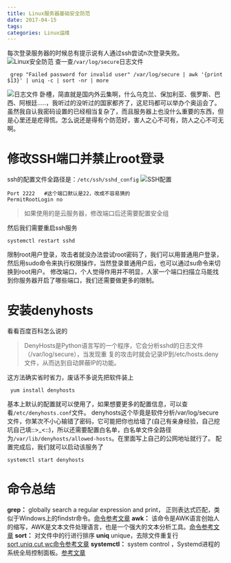 ```yaml
---
title: Linux服务器基础安全防范
date: 2017-04-15
tags:
categories: Linux运维
---
```


每次登录服务器的时候总有提示说有人通过ssh尝试n次登录失败。
![Linux安全防范](http://img-blog.csdn.net/20170415164214748?watermark/2/text/aHR0cDovL2Jsb2cuY3Nkbi5uZXQvSG9sbW9meQ==/font/5a6L5L2T/fontsize/400/fill/I0JBQkFCMA==/dissolve/70/gravity/SouthEast)
查一查``/var/log/secure``日志文件

```shell
 grep "Failed password for invalid user" /var/log/secure | awk '{print $13}' | uniq -c | sort -nr | more
```
![日志文件](http://img-blog.csdn.net/20170415164324913?watermark/2/text/aHR0cDovL2Jsb2cuY3Nkbi5uZXQvSG9sbW9meQ==/font/5a6L5L2T/fontsize/400/fill/I0JBQkFCMA==/dissolve/70/gravity/SouthEast)
卧槽，简直就是国内外云集啊，什么乌克兰、保加利亚、俄罗斯、巴西、阿根廷.....，我听过的没听过的国家都齐了，这尼玛都可以举办个奥运会了。
虽然我自认我密码设置的已经相当复杂了，而且服务器上也没什么重要的东西，但是心里还是疙得慌。怎么说还是得有个防范好，害人之心不可有，防人之心不可无啊。

# 修改SSH端口并禁止root登录
ssh的配置文件全路径是：``/etc/ssh/sshd_config``
![SSH配置](http://img-blog.csdn.net/20170415164349764?watermark/2/text/aHR0cDovL2Jsb2cuY3Nkbi5uZXQvSG9sbW9meQ==/font/5a6L5L2T/fontsize/400/fill/I0JBQkFCMA==/dissolve/70/gravity/SouthEast)
```shell
Port 2222	#这个端口默认是22，改成不容易猜的
PermitRootLogin no
```
> 如果使用的是云服务器，修改端口后还需要配置安全组

然后我们需要重启ssh服务
```
systemctl restart sshd
```
限制root用户登录，攻击者就没办法尝试root密码了，我们可以用普通用户登录，然后用sudo命令来执行权限操作，当然登录普通用户后，也可以通过su命令来切换到root用户。
修改端口，个人觉得作用并不明显，人家一个端口扫描立马能找到你服务器开启了哪些端口，我们还需要做更多的限制。

# 安装denyhosts
看看百度百科怎么说的
> DenyHosts是Python语言写的一个程序，它会分析sshd的日志文件（/var/log/secure），当发现重 复的攻击时就会记录IP到/etc/hosts.deny文件，从而达到自动屏蔽IP的功能。

这方法确实省时省力，废话不多说先把软件装上
```shell
 yum install denyhosts
```
基本上默认的配置就可以使用了，如果想要更多的配置信息，可以查看``/etc/denyhosts.conf``文件。
denyhosts这个毕竟是软件分析/var/log/secure文件，你某次不小心输错了密码，它可能把你也给墙了(自己有亲身经验，自己挖坑自己填::>_<::)，所以还需要配置白名单，白名单文件全路径为``/var/lib/denyhosts/allowed-hosts``。在里面写上自己的公网地址就行了。
配置完成后，我们就可以启动该服务了
```shell
systemctl start denyhosts
```

# 命令总结
**grep：** globally search a regular expression and print， 正则表达式匹配，类似于Windows上的findstr命令。[命令参考文章](http://www.cnblogs.com/end/archive/2012/02/21/2360965.html)
**awk：** 该命令是AWK语言创始人的缩写，AWK是文本文件处理语言，也是一个强大的文本分析工具。[命令参考文章](http://www.cnblogs.com/ggjucheng/archive/2013/01/13/2858470.html)
**sort：** 对文件中的行进行排序
**uniq**  unique，去除文件重复行
[sort,uniq,cut,wc命令参考文章](http://www.cnblogs.com/ggjucheng/archive/2013/01/13/2858385.html)
**systemctl：** system control ，Systemd进程的系统全局控制面板。[参考文章](http://hufeifei.cn/2017/04/08/CentOS-7-Systemd/index.html)
